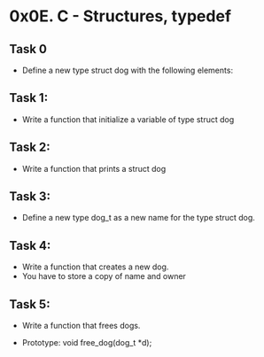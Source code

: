 # 0x0E. C - Structures, typedef
## Task 0
* Define a new type struct dog with the following elements:

## Task 1:
* Write a function that initialize a variable of type struct dog

## Task 2:
* Write a function that prints a struct dog

## Task 3:
* Define a new type dog_t as a new name for the type struct dog.

## Task 4:
* Write a function that creates a new dog.
* You have to store a copy of name and owner

## Task 5:
* Write a function that frees dogs.

* Prototype: void free_dog(dog_t *d);

